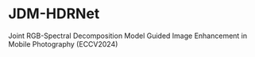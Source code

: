 # JDM-HDRNet
Joint RGB-Spectral Decomposition Model Guided Image Enhancement in Mobile Photography (ECCV2024)
